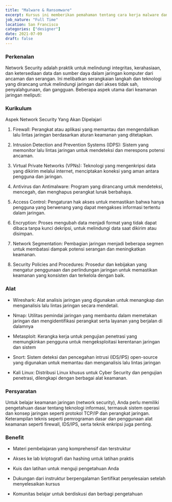```yaml
---
title: "Malware & Ransomware"
excerpt: Kursus ini memberikan pemahaman tentang cara kerja malware dan ransomware beserta sistem dibaliknnya
job_nature: "Full Time"
location: San Francisco
categories: ["designer"]
date: 2021-07-09
draft: false
---
```


### Perkenalan

Network Security adalah praktik untuk melindungi integritas, kerahasiaan, dan ketersediaan data dan sumber daya dalam jaringan komputer dari ancaman dan serangan. Ini melibatkan serangkaian langkah dan teknologi yang dirancang untuk melindungi jaringan dari akses tidak sah, penyalahgunaan, dan gangguan. Beberapa aspek utama dari keamanan jaringan meliputi:


### Kurikulum

Aspek Network Security Yang Akan Dipelajari

1. Firewall: Perangkat atau aplikasi yang memantau dan mengendalikan lalu lintas jaringan berdasarkan aturan keamanan yang ditetapkan.

2. Intrusion Detection and Prevention Systems (IDPS): Sistem yang memonitor lalu lintas jaringan untuk mendeteksi dan merespons potensi ancaman.

3. Virtual Private Networks (VPNs): Teknologi yang mengenkripsi data yang dikirim melalui internet, menciptakan koneksi yang aman antara pengguna dan jaringan.

4. Antivirus dan Antimalware: Program yang dirancang untuk mendeteksi, mencegah, dan menghapus perangkat lunak berbahaya.

5. Access Control: Pengaturan hak akses untuk memastikan bahwa hanya pengguna yang berwenang yang dapat mengakses informasi tertentu dalam jaringan.

6. Encryption: Proses mengubah data menjadi format yang tidak dapat dibaca tanpa kunci dekripsi, untuk melindungi data saat dikirim atau disimpan.

7. Network Segmentation: Pembagian jaringan menjadi beberapa segmen untuk membatasi dampak potensi serangan dan meningkatkan keamanan.

8. Security Policies and Procedures: Prosedur dan kebijakan yang mengatur penggunaan dan perlindungan jaringan untuk memastikan keamanan yang konsisten dan terkelola dengan baik.

### Alat

- Wireshark: Alat analisis jaringan yang digunakan untuk menangkap dan menganalisis lalu lintas jaringan secara mendetail.

- Nmap: Utilitas pemindai jaringan yang membantu dalam memetakan jaringan dan mengidentifikasi perangkat serta layanan yang berjalan di dalamnya

- Metasploit: Kerangka kerja untuk pengujian penetrasi yang memungkinkan pengguna untuk mengeksploitasi kerentanan jaringan dan sistem

- Snort: Sistem deteksi dan pencegahan intrusi (IDS/IPS) open-source yang digunakan untuk memantau dan menganalisis lalu lintas jaringan

- Kali Linux: Distribusi Linux khusus untuk Cyber Security dan pengujian penetrasi, dilengkapi dengan berbagai alat keamanan.

### Persyaratan


Untuk belajar keamanan jaringan (network security), Anda perlu memiliki pengetahuan dasar tentang teknologi informasi, termasuk sistem operasi dan konsep jaringan seperti protokol TCP/IP dan perangkat jaringan. Keterampilan teknis seperti pemrograman dasar dan penggunaan alat keamanan seperti firewall, IDS/IPS, serta teknik enkripsi juga penting. 

### Benefit

- Materi pembelajaran yang komprehensif dan terstruktur

- Akses ke lab kriptografi dan hashing untuk latihan praktis

- Kuis dan latihan untuk menguji pengetahuan Anda

- Dukungan dari instruktur berpengalaman
Sertifikat penyelesaian setelah menyelesaikan kursus

- Komunitas belajar untuk berdiskusi dan berbagi pengetahuan
